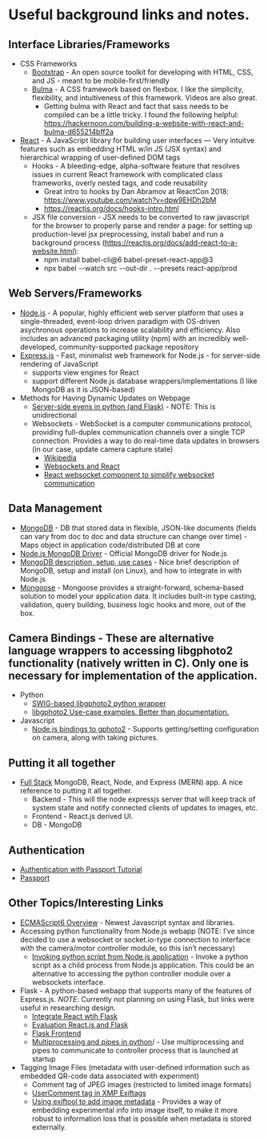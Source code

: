 # Useful background links and notes.

## Interface Libraries/Frameworks
* CSS Frameworks
    * [Bootstrap](http://getbootstrap.com/) - An open source toolkit for developing with HTML, CSS, and JS - meant to be mobile-first/friendly
    * [Bulma](https://bulma.io/) - A CSS framework based on flexbox.  I like the simplicity, flexibility, and intuitiveness of this framework.  Videos are also great.
        * Getting bulma with React and fact that sass needs to be compiled can be a little tricky.  I found the following helpful: https://hackernoon.com/building-a-website-with-react-and-bulma-d655214bff2a
* [React](https://reactjs.org/) - A JavaScript library for building user interfaces — Very intuitve features such as embedding HTML w/in JS (JSX syntax) and hierarchical wrapping of user-defined DOM tags
    * Hooks - A bleeding-edge, alpha-software feature that resolves issues in current React framework with complicated class frameworks, overly nested tags, and code reusability
        * Great intro to hooks by Dan Abramov at ReactCon 2018: https://www.youtube.com/watch?v=dpw9EHDh2bM
        * https://reactjs.org/docs/hooks-intro.html
    * JSX file conversion - JSX needs to be converted to raw javascript for the browser to properly parse and render a page: for setting up production-level jsx preprocessing, install babel and run a background process  (https://reactjs.org/docs/add-react-to-a-website.html):
        * npm install babel-cli@6 babel-preset-react-app@3
        * npx babel --watch src --out-dir . --presets react-app/prod
## Web Servers/Frameworks
* [Node.js](https://nodejs.org/en/about/) - A popular, highly efficient web server platform that uses a single-threaded, event-loop driven paradigm with OS-driven asychronous operations to increase scalability and efficiency.  Also includes an advanced packaging utility (npm) with an incredibly well-developed, community-supported package repository
* [Express.js](http://expressjs.com/) - Fast, minimalist web framework for Node.js - for server-side rendering of JavaScript
    * supports view engines for React
    * support different Node.js database wrappers/implementations (I like MongoDB as it is JSON-based)
* Methods for Having Dynamic Updates on Webpage
    * [Server-side evens in python (and Flask)](https://medium.com/code-zen/python-generator-and-html-server-sent-events-3cdf14140e56) - NOTE: This is unidirectional
    * Websockets - WebSocket is a computer communications protocol, providing full-duplex communication channels over a single TCP connection.  Provides a way to do real-time data updates in browsers (in our case, update camera capture state)
        * [Wikipedia](https://en.wikipedia.org/wiki/WebSocket)
        * [Websockets and React](https://medium.com/practo-engineering/websockets-in-react-the-component-way-368730334eef)
        * [React websocket component to simplify websocket communication](https://www.npmjs.com/package/react-websocket)
## Data Management
* [MongoDB](https://www.mongodb.com/) - DB that stored data in flexible, JSON-like documents (fields can vary from doc to doc and data structure can change over time) - Maps object in application code/distributed DB at core
* [Node.js MongoDB Driver](https://www.npmjs.com/package/mongodb) - Official MongoDB driver for Node.js
* [MongoDB description, setup, use cases](https://contextneutral.com/story/mongodb-and-nodejs-how-to-begin) - Nice brief description of MongoDB, setup and install (on Linux), and how to integrate in with Node.js
* [Mongoose](https://mongoosejs.com/) - Mongoose provides a straight-forward, schema-based solution to model your application data. It includes built-in type casting, validation, query building, business logic hooks and more, out of the box.
## Camera Bindings - These are alternative language wrappers to accessing libgphoto2 functionality (natively written in C).  Only one is necessary for implementation of the application.
* Python 
    * [SWIG-based libgphoto2 python wrapper](https://pypi.org/project/gphoto2/)
    * [libgphoto2 Use-case examples.  Better than documentation.](https://github.com/gphoto/libgphoto2/tree/master/examples)
* Javascript
    * [Node.js bindings to gphoto2](https://www.npmjs.com/package/gphoto2) - Supports getting/setting configuration on camera, along with taking pictures.
## Putting it all together
* [Full Stack](https://medium.com/javascript-in-plain-english/full-stack-mongodb-react-node-js-express-js-in-one-simple-app-6cc8ed6de274) MongoDB, React, Node, and Express (MERN) app.  A nice reference to putting it all together.
    * Backend - This will the node expressjs server that will keep track of system state and notify connected clients of updates to images, etc.
    * Frontend - React.js derived UI.
    * DB - MongoDB
## Authentication
* [Authentication with Passport Tutorial](https://medium.freecodecamp.org/learn-how-to-handle-authentication-with-node-using-passport-js-4a56ed18e81e)
* [Passport](http://www.passportjs.org/)
## Other Topics/Interesting Links
* [ECMAScript6 Overview](https://github.com/lukehoban/es6features#readme) - Newest Javascript syntax and libraries.
* Accessing python functionality from Node.js webapp (NOTE: I’ve since decided to use a websocket or socket.io-type connection to interface with the camera/motor controller module, so this isn’t necessary)
    * [Invoking python script from Node.js application](https://stackoverflow.com/questions/23450534/how-to-call-a-python-function-from-node-js) - Invoke a python script as a child process from Node.js application.  This could be an alternative to accessing the python controller module over a websockets interface.
* Flask - A python-based webapp that supports many of the features of Express.js.  _NOTE_: Currently not planning on using Flask, but links were useful in researching design.
    * [Integrate React wtih Flask](https://medium.com/@greut/react-js-with-flask-and-a-touch-of-amd-8063198b666b)
    * [Evaluation React.js and Flask](http://aviadas.com/blog/2015/08/05/evaluating-react-dot-js-and-flask/)
    * [Flask Frontend](https://realpython.com/the-ultimate-flask-front-end/)
    * [Multiprocessing and pipes in python](https://www.geeksforgeeks.org/multiprocessing-python-set-2)/ - Use multiprocessing and pipes to communicate to controller process that is launched at startup
* Tagging Image Files (metadata with user-defined information such as embedded QR-code data associated with experiment)
    * Comment tag of JPEG images (restricted to limited image formats)
    * [UserComment tag in XMP Exiftags](https://sno.phy.queensu.ca/~phil/exiftool/TagNames/XMP.html)
    * [Using exiftool to add image metadata](https://www.linux.com/news/how-add-metadata-digital-pictures-command-line) - Provides a way of embedding experimental info into image itself, to make it more robust to information loss that is possible when metadata is stored externally.
